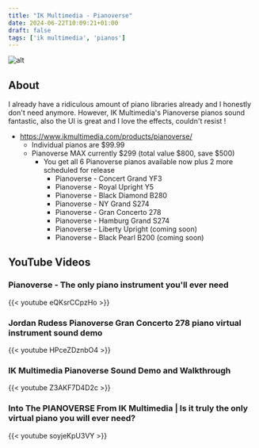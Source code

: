 ```yaml
---
title: "IK Multimedia - Pianoverse"
date: 2024-06-22T10:09:21+01:00
draft: false
tags: ['ik multimedia', 'pianos']
---
```


![alt](/images/Pianoverse.png)

## About
I already have a ridiculous amount of piano libraries already and I honestly don't need anymore.  However, IK Multimedia's Pianoverse pianos sound fantastic, also the UI is great and I love the effects, couldn't resist !
- https://www.ikmultimedia.com/products/pianoverse/
  - Individual pianos are $99.99
  - Pianoverse MAX currently $299 (total value $800, save $500)
    - You get all 6 Pianoverse pianos available now plus 2 more scheduled for release
      - Pianoverse - Concert Grand YF3
      - Pianoverse - Royal Upright Y5
      - Pianoverse - Black Diamond B280
      - Pianoverse - NY Grand S274
      - Pianoverse - Gran Concerto 278
      - Pianoverse - Hamburg Grand S274
      - Pianoverse - Liberty Upright (coming soon)
      - Pianoverse - Black Pearl B200 (coming soon)

## YouTube Videos

### Pianoverse - The only piano instrument you'll ever need
{{< youtube eQKsrCCpzHo >}}

### Jordan Rudess Pianoverse Gran Concerto 278 piano virtual instrument sound demo
{{< youtube HPceZDznbO4 >}}

### IK Multimedia Pianoverse Sound Demo and Walkthrough
{{< youtube Z3AKF7D4D2c >}}

### Into The PIANOVERSE From IK Multimedia | Is it truly the only virtual piano you will ever need?
{{< youtube soyjeKpU3VY >}}
